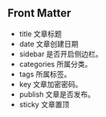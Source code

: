 ## Front Matter

- title
  文章标题
- date
  文章创建日期
- sidebar
  是否开启侧边栏。
- categories
  所属分类。
- tags
  所属标签。
- key
  文章加密密码。
- publish
  文章是否发布。
- sticky
  文章置顶
